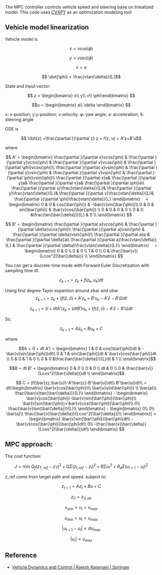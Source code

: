 The MPC controller controls vehicle speed and steering base on linealized model.
This code uses [CVXPY](http://www.cvxpy.org/) as an optimization modeling tool 

## Vehicle model linearization
Vehicle model is 

$$ \dot{x} = vcos(\phi)$$

$$ \dot{y} = vsin((\phi)$$

$$ \dot{v} = a$$

$$ \dot{\phi} = \frac{vtan(\delta)}{L}$$

State and Input vector:

$$ z = \begin{bmatrix}
x\\
y\\
v\\
\phi\end{bmatrix} $$

$$u = \begin{bmatrix}
a\\ 
\delta
\end{bmatrix} $$

x: x-position; y:y-position; v:velocity; φ: yaw angle; a: acceleration; δ: steering angle

ODE is 

$$ \dot{z} =\frac{\partial }{\partial z} z = f(z, u) = A'z+B'u$$

where

$$ A' =
\begin{bmatrix}
\frac{\partial }{\partial x}vcos(\phi) & 
\frac{\partial }{\partial y}vcos(\phi) & 
\frac{\partial }{\partial v}vcos(\phi) &
\frac{\partial }{\partial \phi}vcos(\phi)\\
\frac{\partial }{\partial x}vsin(\phi) & 
\frac{\partial }{\partial y}vsin(\phi) & 
\frac{\partial }{\partial v}vsin(\phi) &
\frac{\partial }{\partial \phi}vsin(\phi)\\
\frac{\partial }{\partial x}a& 
\frac{\partial }{\partial y}a& 
\frac{\partial }{\partial v}a&
\frac{\partial }{\partial \phi}a\\
\frac{\partial }{\partial x}\frac{vtan(\delta)}{L}& 
\frac{\partial }{\partial y}\frac{vtan(\delta)}{L}& 
\frac{\partial }{\partial v}\frac{vtan(\delta)}{L}&
\frac{\partial }{\partial \phi}\frac{vtan(\delta)}{L}
\end{bmatrix}
　=
\begin{bmatrix}
0 & 0 & cos(\bar{\phi}) & -\bar{v}sin(\bar{\phi})\\
0 & 0 & sin(\bar{\phi}) & \bar{v}cos(\bar{\phi}) \\
0 & 0 & 0 & 0 \\
0 & 0 &\frac{tan(\bar{\delta})}{L} & 0 \\
\end{bmatrix}
$$

$$
B' =
\begin{bmatrix}
\frac{\partial }{\partial a}vcos(\phi) &
\frac{\partial }{\partial \delta}vcos(\phi)\\
\frac{\partial }{\partial a}vsin(\phi) &
\frac{\partial }{\partial \delta}vsin(\phi)\\
\frac{\partial }{\partial a}a &
\frac{\partial }{\partial \delta}a\\
\frac{\partial }{\partial a}\frac{vtan(\delta)}{L} &
\frac{\partial }{\partial \delta}\frac{vtan(\delta)}{L}\\
\end{bmatrix}
　=
\begin{bmatrix}
0 & 0 \\
0 & 0 \\
1 & 0 \\
0 & \frac{\bar{v}}{Lcos^2(\bar{\delta})} \\
\end{bmatrix}
$$

You can get a discrete-time mode with Forward Euler Discretization with sampling time dt.

$$z_{k+1} = z_k+f(z_k,u_k)dt$$

Using first degree Tayer expantion around zbar and ubar
$$z_{k+1} = z_k+(f(\bar{z},\bar{u})+A'z_k+B'u_k-A'\bar{z}-B'\bar{u})dt$$

$$z_{k+1} = (I + dtA')z_k+(dtB')u_k + (f(\bar{z},\bar{u})-A'\bar{z}-B'\bar{u})dt$$

So, 

$$z_{k+1} = Az_k+Bu_k +C$$

where

$$A = (I + dt A') =
\begin{bmatrix} 
1 & 0 & cos(\bar{\phi})dt & -\bar{v}sin(\bar{\phi})dt\\
0 & 1 & sin(\bar{\phi})dt & \bar{v}cos(\bar{\phi})dt \\
0 & 0 & 1 & 0 \\
0 & 0 &\frac{tan(\bar{\delta})}{L}dt & 1 \\
\end{bmatrix}$$

$$B = dt B' =
\begin{bmatrix} 
0 & 0 \\
0 & 0 \\
dt & 0 \\
0 & \frac{\bar{v}}{Lcos^2(\bar{\delta})}dt \\
\end{bmatrix}$$


$$ C = (f(\bar{z},\bar{u})-A'\bar{z}-B'\bar{u})dt\\
B'\bar{u})dt\\
= dt(\begin{bmatrix} 
\bar{v}cos(\bar{\phi})\\
\bar{v}sin(\bar{\phi}) \\
\bar{a}\\
\frac{\bar{v}tan(\bar{\delta})}{L}\\
\end{bmatrix} - 
\begin{bmatrix} 
\bar{v}cos(\bar{\phi})-\bar{v}sin(\bar{\phi})\bar{\phi}\\
\bar{v}sin(\bar{\phi})+\bar{v}cos(\bar{\phi})\bar{\phi}\\
0\\
\frac{\bar{v}tan(\bar{\delta})}{L}\\
\end{bmatrix} -
\begin{bmatrix} 0\\ 0\\ \bar{a}\\
\frac{\bar{v}\bar{\delta}}{Lcos^2(\bar{\delta})}\\
\end{bmatrix}) =
\begin{bmatrix} 
\bar{v}sin(\bar{\phi})\bar{\phi}dt\\
-\bar{v}cos(\bar{\phi})\bar{\phi}dt\\
0\\
-\frac{\bar{v}\bar{\delta}}{Lcos^2(\bar{\delta})}dt\\
\end{bmatrix}
$$

## MPC approach:

The cost function:

$$J = min\ Q_f(z_{T,ref}-z_{T})^2+Q\Sigma({z_{t,ref}-z_{t}})^2+R\Sigma{u_t}^2+R_d\Sigma({u_{t+1}-u_{t}})^2$$

z_ref come from target path and speed.
subject to:

 $$z_{t+1}=Az_t+Bu+C$$
  
 $$z_0 = z_{0,ob}$$
  
 $$v_{min} < v_t < v_{max}$$

 $$u_{min} < u_t < u_{max}$$


 $$|u_{t+1}-u_{t}| < du_{max}$$
 
 $$|u_{t}| < u_{max}$$

 ## Reference

- [Vehicle Dynamics and Control \| Rajesh Rajamani \| Springer](http://www.springer.com/us/book/9781461414322)

